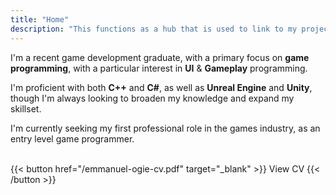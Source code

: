 ```yaml
---
title: "Home"
description: "This functions as a hub that is used to link to my projects, and share write-ups/blog posts"
---
```


I'm a recent game development graduate, with a primary focus
on **game programming**, with a particular interest in **UI** & **Gameplay** programming.

I'm proficient with both **C++** and **C#**, as well as **Unreal Engine** and **Unity**, though I'm always looking to broaden my knowledge and expand my skillset.

I'm currently seeking my first professional role in the games industry, as an entry level game programmer.


<br>{{< button href="/emmanuel-ogie-cv.pdf" target="_blank" >}}
View CV
{{< /button >}}</br>
